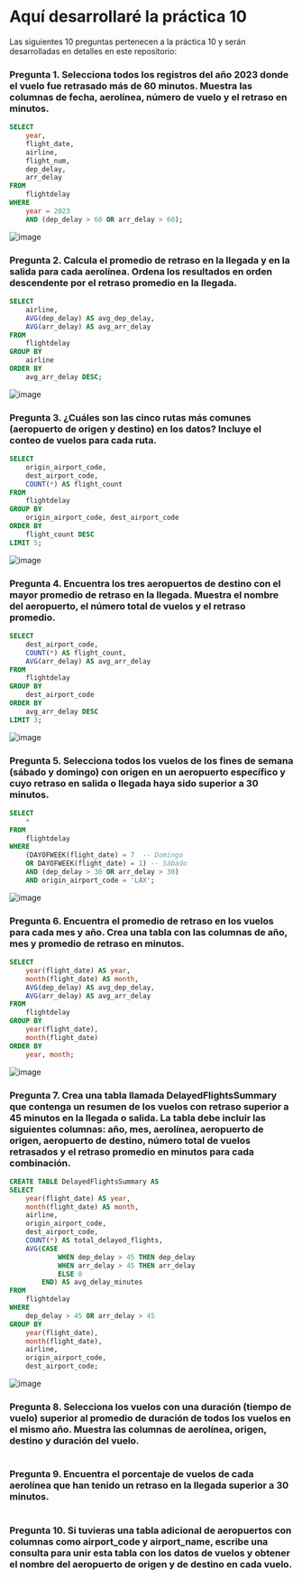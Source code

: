 # Aquí desarrollaré la práctica 10
Las siguientes 10 preguntas pertenecen a la práctica 10 y serán desarrolladas en detalles en este repositorio:

### Pregunta 1. Selecciona todos los registros del año 2023 donde el vuelo fue retrasado más de 60 minutos. Muestra las columnas de fecha, aerolínea, número de vuelo y el retraso en minutos.  
``` SQL
SELECT 
    year, 
    flight_date, 
    airline, 
    flight_num, 
    dep_delay, 
    arr_delay
FROM 
    flightdelay
WHERE 
    year = 2023 
    AND (dep_delay > 60 OR arr_delay > 60);
```
![image](https://github.com/user-attachments/assets/9b90d296-6a51-4b51-bd89-d537a73802b0)

### Pregunta 2. Calcula el promedio de retraso en la llegada y en la salida para cada aerolínea. Ordena los resultados en orden descendente por el retraso promedio en la llegada.  
``` SQL
SELECT 
    airline, 
    AVG(dep_delay) AS avg_dep_delay, 
    AVG(arr_delay) AS avg_arr_delay
FROM 
    flightdelay
GROUP BY 
    airline
ORDER BY 
    avg_arr_delay DESC;

```
![image](https://github.com/user-attachments/assets/2a87ce12-54fe-44a6-a8b0-aab809ab4c96)

### Pregunta 3. ¿Cuáles son las cinco rutas más comunes (aeropuerto de origen y destino) en los datos? Incluye el conteo de vuelos para cada ruta.
``` SQL
SELECT 
    origin_airport_code, 
    dest_airport_code, 
    COUNT(*) AS flight_count
FROM 
    flightdelay
GROUP BY 
    origin_airport_code, dest_airport_code
ORDER BY 
    flight_count DESC
LIMIT 5;
```
![image](https://github.com/user-attachments/assets/aebb454b-6c5c-4de8-92db-5f60c8bc4cf2)

### Pregunta 4. Encuentra los tres aeropuertos de destino con el mayor promedio de retraso en la llegada. Muestra el nombre del aeropuerto, el número total de vuelos y el retraso promedio. 
``` SQL
SELECT 
    dest_airport_code, 
    COUNT(*) AS flight_count, 
    AVG(arr_delay) AS avg_arr_delay
FROM 
    flightdelay
GROUP BY 
    dest_airport_code
ORDER BY 
    avg_arr_delay DESC
LIMIT 3;
```
![image](https://github.com/user-attachments/assets/92efa078-6baf-43ac-9b05-9e3f38f4b510)

### Pregunta 5. Selecciona todos los vuelos de los fines de semana (sábado y domingo) con origen en un aeropuerto específico y cuyo retraso en salida o llegada haya sido superior a 30 minutos. 
``` SQL
SELECT 
    *
FROM 
    flightdelay
WHERE 
    (DAYOFWEEK(flight_date) = 7  -- Domingo
    OR DAYOFWEEK(flight_date) = 1) -- Sábado
    AND (dep_delay > 30 OR arr_delay > 30)
    AND origin_airport_code = 'LAX'; 
```
![image](https://github.com/user-attachments/assets/a63b4170-01e9-4913-b83e-30fb681a0476)

### Pregunta 6. Encuentra el promedio de retraso en los vuelos para cada mes y año. Crea una tabla con las columnas de año, mes y promedio de retraso en minutos. 
``` SQL
SELECT 
    year(flight_date) AS year, 
    month(flight_date) AS month, 
    AVG(dep_delay) AS avg_dep_delay, 
    AVG(arr_delay) AS avg_arr_delay
FROM 
    flightdelay
GROUP BY 
    year(flight_date), 
    month(flight_date)
ORDER BY 
    year, month;
```
![image](https://github.com/user-attachments/assets/f83520f8-95a8-436d-89a1-07793710b220)

### Pregunta 7. Crea una tabla llamada DelayedFlightsSummary que contenga un resumen de los vuelos con retraso superior a 45 minutos en la llegada o salida. La tabla debe incluir las siguientes columnas: año, mes, aerolínea, aeropuerto de origen, aeropuerto de destino, número total de vuelos retrasados y el retraso promedio en minutos para cada combinación.
``` SQL
CREATE TABLE DelayedFlightsSummary AS
SELECT 
    year(flight_date) AS year, 
    month(flight_date) AS month, 
    airline, 
    origin_airport_code, 
    dest_airport_code, 
    COUNT(*) AS total_delayed_flights, 
    AVG(CASE 
            WHEN dep_delay > 45 THEN dep_delay 
            WHEN arr_delay > 45 THEN arr_delay 
            ELSE 0 
        END) AS avg_delay_minutes
FROM 
    flightdelay
WHERE 
    dep_delay > 45 OR arr_delay > 45
GROUP BY 
    year(flight_date), 
    month(flight_date), 
    airline, 
    origin_airport_code, 
    dest_airport_code;
```
![image](https://github.com/user-attachments/assets/6ae5776b-d0d1-4eee-83ef-d130c0b1ac2b)

### Pregunta 8. Selecciona los vuelos con una duración (tiempo de vuelo) superior al promedio de duración de todos los vuelos en el mismo año. Muestra las columnas de aerolínea, origen, destino y duración del vuelo. 
``` SQL

```
### Pregunta 9. Encuentra el porcentaje de vuelos de cada aerolínea que han tenido un retraso en la llegada superior a 30 minutos.
``` SQL

```
### Pregunta 10. Si tuvieras una tabla adicional de aeropuertos con columnas como airport_code y airport_name, escribe una consulta para unir esta tabla con los datos de vuelos y obtener el nombre del aeropuerto de origen y de destino en cada vuelo.
``` SQL

```
